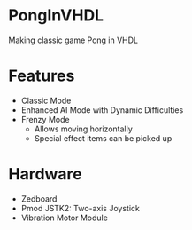 # PongInVHDL
Making classic game Pong in VHDL

# Features
- Classic Mode
- Enhanced AI Mode with Dynamic Difficulties
- Frenzy Mode
  - Allows moving horizontally
  - Special effect items can be picked up

# Hardware
- Zedboard
- Pmod JSTK2: Two-axis Joystick
- Vibration Motor Module
